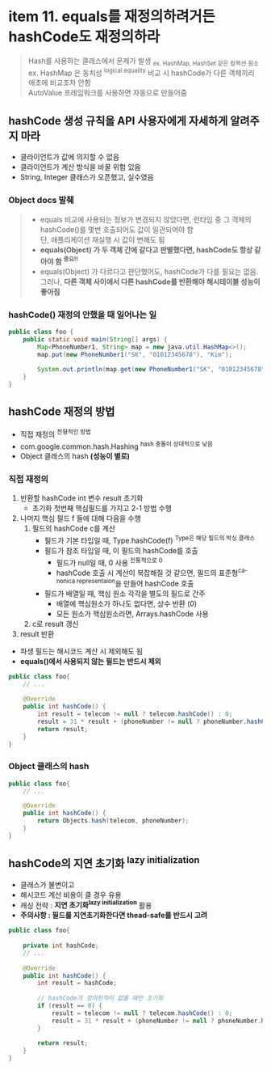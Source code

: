 <h1>item 11. equals를 재정의하려거든 hashCode도 재정의하라</h1>

> Hash를 사용하는 클래스에서 문제가 발생 <sub>ex. HashMap, HashSet 같은 컬렉션 원소</sub>
> ex. HashMap 은 동치성 <sup>logical equality</sup> 비교 시 hashCode가 다른 객체끼리 애초에 비교조차 안함  
> AutoValue 프레임워크를 사용하면 자동으로 만들어줌


<h2>hashCode 생성 규칙을 API 사용자에게 자세하게 알려주지 마라</h2>

- 클라이언트가 값에 의지할 수 없음
- 클라이언트가 계산 방식을 바꿀 위험 있음
- String, Integer 클래스가 오픈했고, 실수였음

<h3>Object docs 발췌</h3>

>- equals 비교에 사용되는 정보가 변경되지 않았다면, 런타임 중 그 객체의 hashCode()를 몇번 호출되어도 값이 일관되어야 함   
    단, 애플리케이션 재실행 시 값이 변해도 됨
>- **equals(Object) 가 두 객체 간에 같다고 판별했다면, hashCode도 항상 같아야 함 <sup>중요!!</sup>**
>- equals(Object) 가 다르다고 판단했어도, hashCode가 다를 필요는 없음. 그러나, **다른 객체 사이에서 다른 hashCode를 반환해야 해시테이블 성능이 좋아짐**


<h3>hashCode() 재정의 안했을 때 일어나는 일</h3>

```java
public class foo {
    public static void main(String[] args) {
        Map<PhoneNumber1, String> map = new java.util.HashMap<>();
        map.put(new PhoneNumber1("SK", "01012345678"), "Kim");

        System.out.println(map.get(new PhoneNumber1("SK", "01012345678"))); //null
    }
}
```

<h2>hashCode 재정의 방법</h2>

- 직접 재정의 <sup>전형적인 방법</sup>
- com.google.common.hash.Hashing <sup>hash 충돌이 상대적으로 낮음</sup>
- Object 클래스의 hash **(성능이 별로)**

<h3>직접 재정의</h3>

1. 반환할 hashCode int 변수 result 초기화
   - 초기화 첫번째 핵심필드를 가지고 2-1 방법 수행
2. 나머지 핵심 필드 f 들에 대해 다음을 수행  
   1. 필드의 hashCode c를 계산
      - 필드가 기본 타입일 때, Type.hashCode(f) <sup>Type은 해당 필드의 박싱 클래스</sup>
      - 필드가 참조 타입일 때, 이 필드의 hashCode를 호출
          - 필드가 null일 때, 0 사용 <sup>전통적으로 0</sup>
          - hashCode 호출 시 계산이 복잡해질 것 같으면, 필드의 표준형<sup>ca-nonica representaion</sup>을 만들어 hashCode 호출
      - 필드가 배열일 때, 핵심 원소 각각을 별도의 필드로 간주
        - 배열에 핵심원소가 하나도 없다면, 상수 반환 (0)
        - 모든 원소가 핵심원소라면, Arrays.hashCode 사용
   2. c로 result 갱신
3. result 반환

* 파생 필드는 해시코드 계산 시 제외해도 됨
* **equals()에서 사용되지 않는 필드는 반드시 제외**

```java
public class foo{
    // ...
    
    @Override
    public int hashCode() {
        int result = telecom != null ? telecom.hashCode() : 0;
        result = 31 * result + (phoneNumber != null ? phoneNumber.hashCode() : 0);
        return result;
    }
}
```


<h3>Object 클래스의 hash</h3>

```java
public class foo{
    // ...

    @Override
    public int hashCode() {
        return Objects.hash(telecom, phoneNumber);
    }
}
```

<h2>hashCode의 지연 초기화 <sup>lazy initialization</sup></h2>

- 클래스가 불변이고
- 해시코드 계산 비용이 클 경우 유용
- 캐싱 전략 : **지연 초기화<sup>lazy initialization</sup>** 활용
- **주의사항 : 필드를 지연초기화한다면 thead-safe를 반드시 고려**


```java
public class foo{
    
    private int hashCode;
    // ...
    
    @Override
    public int hashCode() {
        int result = hashCode;
        
        // hashCode가 정의된적이 없을 때만 초기화
        if (result == 0) {
            result = telecom != null ? telecom.hashCode() : 0;
            result = 31 * result + (phoneNumber != null ? phoneNumber.hashCode() : 0);
        }
        
        return result;
    }
}
```
